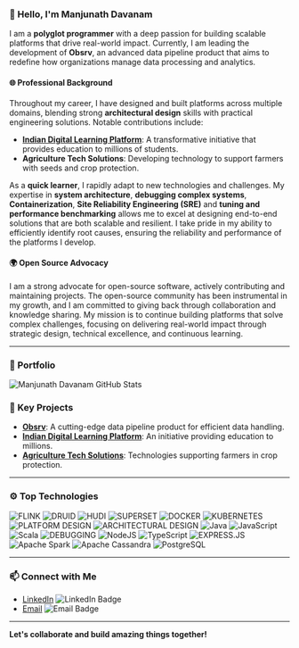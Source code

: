 ### 👋 Hello, I'm Manjunath Davanam

I am a **polyglot programmer** with a deep passion for building scalable platforms that drive real-world impact. Currently, I am leading the development of **Obsrv**, an advanced data pipeline product that aims to redefine how organizations manage data processing and analytics.

#### 🌐 Professional Background
Throughout my career, I have designed and built platforms across multiple domains, blending strong **architectural design** skills with practical engineering solutions. Notable contributions include:

- **[Indian Digital Learning Platform](https://sunbird.org)**: A transformative initiative that provides education to millions of students.
- **Agriculture Tech Solutions**: Developing technology to support farmers with seeds and crop protection.

As a **quick learner**, I rapidly adapt to new technologies and challenges. My expertise in **system architecture**, **debugging complex systems**, **Containerization**, **Site Reliability Engineering (SRE)** and **tuning and performance benchmarking** allows me to excel at designing end-to-end solutions that are both scalable and resilient. I take pride in my ability to efficiently identify root causes, ensuring the reliability and performance of the platforms I develop.

#### 🌍 Open Source Advocacy
I am a strong advocate for open-source software, actively contributing and maintaining projects. The open-source community has been instrumental in my growth, and I am committed to giving back through collaboration and knowledge sharing. My mission is to continue building platforms that solve complex challenges, focusing on delivering real-world impact through strategic design, technical excellence, and continuous learning.

---

### 📂 Portfolio

![Manjunath Davanam GitHub Stats](https://github-readme-stats.vercel.app/api?username=manjudr&show_icons=true&theme=dark&hide=stars,issues)

### 🌟 Key Projects
- **[Obsrv](obsrv.sunbird.org)**: A cutting-edge data pipeline product for efficient data handling.
- **[Indian Digital Learning Platform](https://sunbird.org)**: An initiative providing education to millions.
- **[Agriculture Tech Solutions](https://www.syngenta.com/en)**: Technologies supporting farmers in crop protection.

---

### ⚙️ Top Technologies
<p>
<img alt="FLINK" src="https://img.shields.io/badge/Flink-E6526F?style=for-the-badge&logo=Apache%20Flink&logoColor=white"/>
<img alt="DRUID" src="https://img.shields.io/badge/Druid-13A3FF?style=for-the-badge&logo=Apache%20Druid&logoColor=white"/>
<img alt="HUDI" src="https://img.shields.io/badge/Hudi-FF5733?style=for-the-badge&logo=Apache%20Hudi&logoColor=white"/>
<img alt="SUPERSET" src="https://img.shields.io/badge/Superset-2A3E5F?style=for-the-badge&logo=Apache%20Superset&logoColor=white"/>
<img alt="DOCKER" src="https://img.shields.io/badge/Docker-2496ED?style=for-the-badge&logo=docker&logoColor=white"/>
<img alt="KUBERNETES" src="https://img.shields.io/badge/Kubernetes-326CE5?style=for-the-badge&logo=kubernetes&logoColor=white"/>
<img alt="PLATFORM DESIGN" src="https://img.shields.io/badge/Platform_Design-0052CC?style=for-the-badge&logo=blueprint&logoColor=white"/>
<img alt="ARCHITECTURAL DESIGN" src="https://img.shields.io/badge/Architectural_Design-6DB33F?style=for-the-badge&logo=architecture&logoColor=white"/>
<img alt="Java" src="https://img.shields.io/badge/java-%23ED8B00.svg?&style=for-the-badge&logo=java&logoColor=white"/>
<img alt="JavaScript" src="https://img.shields.io/badge/javascript%20-%23323330.svg?&style=for-the-badge&logo=javascript&logoColor=%23F7DF1E"/>
<img alt="Scala" src="https://img.shields.io/badge/Scala-DC322F?style=for-the-badge&logo=scala&logoColor=white"/>	
<img alt="DEBUGGING" src="https://img.shields.io/badge/Debugging-F7DF1E?style=for-the-badge&logo=javascript&logoColor=black"/>
<img alt="NodeJS" src="https://img.shields.io/badge/node.js%20-%2343853D.svg?&style=for-the-badge&logo=node.js&logoColor=white"/> 
<img alt="TypeScript" src="https://img.shields.io/badge/TypeScript-007ACC?style=for-the-badge&logo=typescript&logoColor=white"/> 
<img alt="EXPRESS.JS" src="https://img.shields.io/badge/Express.js-404D59?style=for-the-badge"/> 
<img alt="Apache Spark" src="https://img.shields.io/badge/-Apache%20Spark-red?style=for-the-badge&logo=apache%20spark&logoColor=white"/> 
<img alt="Apache Cassandra" src="https://img.shields.io/badge/-Apache%20Cassandra-0769AD?style=for-the-badge&logo=apache%20cassandra&logoColor=white"/> 
<img alt="PostgreSQL" src="https://img.shields.io/badge/PostgreSQL-316192?style=for-the-badge&logo=postgresql&logoColor=white"/>
</p>

---

### 📫 Connect with Me
- [LinkedIn](https://www.linkedin.com/in/manjunathdr/) ![LinkedIn Badge](https://img.shields.io/badge/-@Manju-0e76a8?style=flat&labelColor=0e76a8&logo=linkedin&logoColor=white)
- [Email](mailto:manjunathdavanam@gmail.com) ![Email Badge](https://img.shields.io/badge/-@Manju-c0392b?style=flat&labelColor=c0392b&logo=gmail&logoColor=white)

---

**Let's collaborate and build amazing things together!**



<!--
**manjudr/manjudr** is a ✨ _special_ ✨ repository because its `README.md` (this file) appears on your GitHub profile.

Here are some ideas to get you started:

- 🔭 I’m currently working on ...
- 🌱 I’m currently learning ...
- 👯 I’m looking to collaborate on ...
- 🤔 I’m looking for help with ...
- 💬 Ask me about ...
- 📫 How to reach me: ...
- 😄 Pronouns: ...
- ⚡ Fun fact: ...
-->
